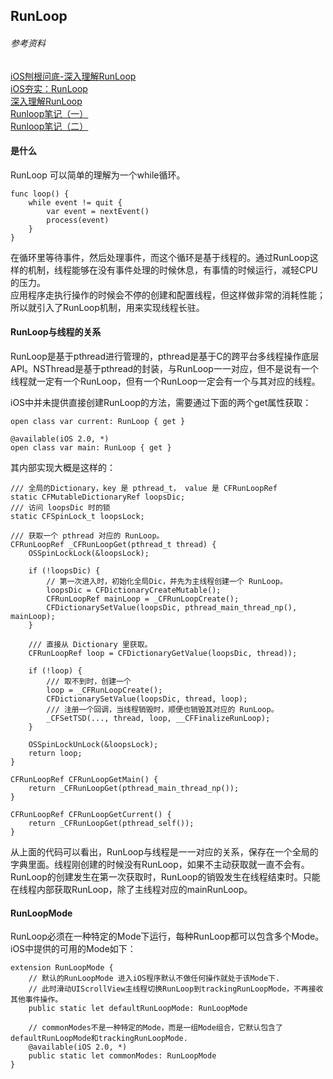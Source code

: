 ## RunLoop

###### 参考资料

[iOS刨根问底-深入理解RunLoop](http://www.cnblogs.com/kenshincui/p/6823841.html)  
[iOS夯实：RunLoop](https://github.com/100mango/zen/blob/master/%23iOS夯实：RunLoop/%23iOS夯实：RunLoop.md)  
[深入理解RunLoop](https://blog.ibireme.com/2015/05/18/runloop/)  
[Runloop笔记（一）](https://immanito.github.io/2017/01/06/Runloop笔记（一）/)  
[Runloop笔记（二）](https://immanito.github.io/2017/01/06/Runloop笔记（二）/)

#### 是什么

RunLoop 可以简单的理解为一个while循环。

```
func loop() {
    while event != quit {
        var event = nextEvent()
        process(event)
    }
}
```

在循环里等待事件，然后处理事件，而这个循环是基于线程的。通过RunLoop这样的机制，线程能够在没有事件处理的时候休息，有事情的时候运行，减轻CPU的压力。  
应用程序走执行操作的时候会不停的创建和配置线程，但这样做非常的消耗性能；所以就引入了RunLoop机制，用来实现线程长驻。

#### RunLoop与线程的关系

RunLoop是基于pthread进行管理的，pthread是基于C的跨平台多线程操作底层API。NSThread是基于pthread的封装，与RunLoop一一对应，但不是说有一个线程就一定有一个RunLoop，但有一个RunLoop一定会有一个与其对应的线程。

iOS中并未提供直接创建RunLoop的方法，需要通过下面的两个get属性获取：

```
open class var current: RunLoop { get }

@available(iOS 2.0, *)
open class var main: RunLoop { get }
```

其内部实现大概是这样的：

```
/// 全局的Dictionary，key 是 pthread_t， value 是 CFRunLoopRef
static CFMutableDictionaryRef loopsDic;
/// 访问 loopsDic 时的锁
static CFSpinLock_t loopsLock;

/// 获取一个 pthread 对应的 RunLoop。
CFRunLoopRef _CFRunLoopGet(pthread_t thread) {
    OSSpinLockLock(&loopsLock);

    if (!loopsDic) {
        // 第一次进入时，初始化全局Dic，并先为主线程创建一个 RunLoop。
        loopsDic = CFDictionaryCreateMutable();
        CFRunLoopRef mainLoop = _CFRunLoopCreate();
        CFDictionarySetValue(loopsDic, pthread_main_thread_np(), mainLoop);
    }

    /// 直接从 Dictionary 里获取。
    CFRunLoopRef loop = CFDictionaryGetValue(loopsDic, thread));

    if (!loop) {
        /// 取不到时，创建一个
        loop = _CFRunLoopCreate();
        CFDictionarySetValue(loopsDic, thread, loop);
        /// 注册一个回调，当线程销毁时，顺便也销毁其对应的 RunLoop。
        _CFSetTSD(..., thread, loop, __CFFinalizeRunLoop);
    }

    OSSpinLockUnLock(&loopsLock);
    return loop;
}

CFRunLoopRef CFRunLoopGetMain() {
    return _CFRunLoopGet(pthread_main_thread_np());
}

CFRunLoopRef CFRunLoopGetCurrent() {
    return _CFRunLoopGet(pthread_self());
}
```

从上面的代码可以看出，RunLoop与线程是一一对应的关系，保存在一个全局的字典里面。线程刚创建的时候没有RunLoop，如果不主动获取就一直不会有。RunLoop的创建发生在第一次获取时，RunLoop的销毁发生在线程结束时。只能在线程内部获取RunLoop，除了主线程对应的mainRunLoop。

#### RunLoopMode

RunLoop必须在一种特定的Mode下运行，每种RunLoop都可以包含多个Mode。  
iOS中提供的可用的Mode如下：

```
extension RunLoopMode {
    // 默认的RunLoopMode 进入iOS程序默认不做任何操作就处于该Mode下.
    // 此时滑动UIScrollView主线程切换RunLoop到trackingRunLoopMode，不再接收其他事件操作。
    public static let defaultRunLoopMode: RunLoopMode

    // commonModes不是一种特定的Mode，而是一组Mode组合，它默认包含了defaultRunLoopMode和trackingRunLoopMode.
    @available(iOS 2.0, *)
    public static let commonModes: RunLoopMode
}
```



